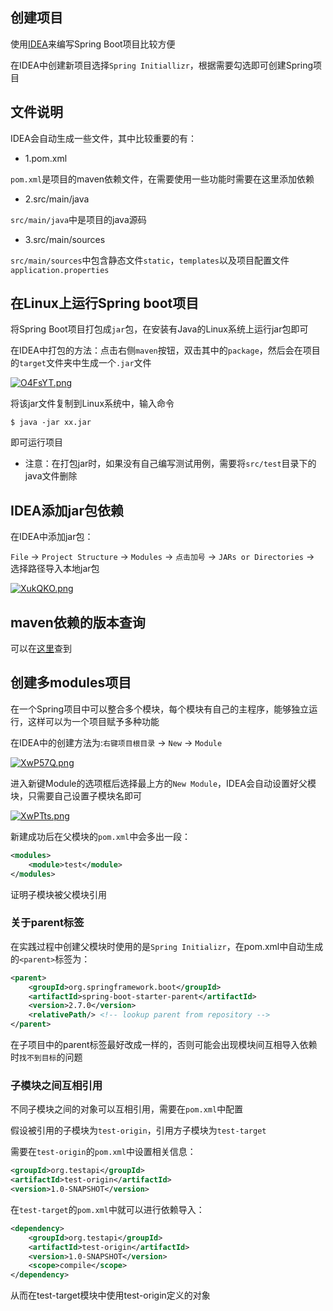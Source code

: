 ## 创建项目

使用[IDEA](https://www.jetbrains.com/idea/)来编写Spring Boot项目比较方便

在IDEA中创建新项目选择`Spring Initiallizr`，根据需要勾选即可创建Spring项目

## 文件说明

IDEA会自动生成一些文件，其中比较重要的有：

- 1.pom.xml

`pom.xml`是项目的maven依赖文件，在需要使用一些功能时需要在这里添加依赖

- 2.src/main/java

`src/main/java`中是项目的java源码

- 3.src/main/sources

`src/main/sources`中包含静态文件`static`，`templates`以及项目配置文件`application.properties`

## 在Linux上运行Spring boot项目

将Spring Boot项目打包成`jar`包，在安装有Java的Linux系统上运行jar包即可

在IDEA中打包的方法：点击右侧`maven`按钮，双击其中的`package`，然后会在项目的`target`文件夹中生成一个`.jar`文件

[![O4FsYT.png](https://s1.ax1x.com/2022/05/17/O4FsYT.png)](https://imgtu.com/i/O4FsYT)

将该jar文件复制到Linux系统中，输入命令

```
$ java -jar xx.jar
```

即可运行项目

- 注意：在打包jar时，如果没有自己编写测试用例，需要将`src/test`目录下的java文件删除

## IDEA添加jar包依赖

在IDEA中添加jar包：

`File` -> `Project Structure` -> `Modules` -> `点击加号` -> `JARs or Directories` -> 选择路径导入本地jar包

[![XukQKO.png](https://s1.ax1x.com/2022/05/28/XukQKO.png)](https://imgtu.com/i/XukQKO)

## maven依赖的版本查询

可以在[这里](https://mvnrepository.com/)查到

## 创建多modules项目

在一个Spring项目中可以整合多个模块，每个模块有自己的主程序，能够独立运行，这样可以为一个项目赋予多种功能

在IDEA中的创建方法为:`右键项目根目录` -> `New` -> `Module`

[![XwP57Q.png](https://s1.ax1x.com/2022/06/05/XwP57Q.png)](https://imgtu.com/i/XwP57Q)

进入新键Module的选项框后选择最上方的`New Module`，IDEA会自动设置好父模块，只需要自己设置子模块名即可

[![XwPTts.png](https://s1.ax1x.com/2022/06/05/XwPTts.png)](https://imgtu.com/i/XwPTts)

新建成功后在父模块的`pom.xml`中会多出一段：

```xml
<modules>
    <module>test</module>
</modules>
```

证明子模块被父模块引用

### 关于parent标签

在实践过程中创建父模块时使用的是`Spring Initializr`，在pom.xml中自动生成的`<parent>`标签为：

```xml
<parent>
    <groupId>org.springframework.boot</groupId>
    <artifactId>spring-boot-starter-parent</artifactId>
    <version>2.7.0</version>
    <relativePath/> <!-- lookup parent from repository -->
</parent>
```

在子项目中的parent标签最好改成一样的，否则可能会出现模块间互相导入依赖时`找不到目标`的问题

### 子模块之间互相引用

不同子模块之间的对象可以互相引用，需要在`pom.xml`中配置

假设被引用的子模块为`test-origin`，引用方子模块为`test-target`

需要在`test-origin`的`pom.xml`中设置相关信息：

```xml
<groupId>org.testapi</groupId>
<artifactId>test-origin</artifactId>
<version>1.0-SNAPSHOT</version>
```

在`test-target`的`pom.xml`中就可以进行依赖导入：

```xml
<dependency>
    <groupId>org.testapi</groupId>
    <artifactId>test-origin</artifactId>
    <version>1.0-SNAPSHOT</version>
    <scope>compile</scope>
</dependency>
```

从而在test-target模块中使用test-origin定义的对象

